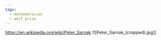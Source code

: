 ```yaml
---
tags:
  - mathematician
  - wolf_prize
---
```

https://en.wikipedia.org/wiki/Peter_Sarnak
![[Peter_Sarnak_(cropped).jpg]]

